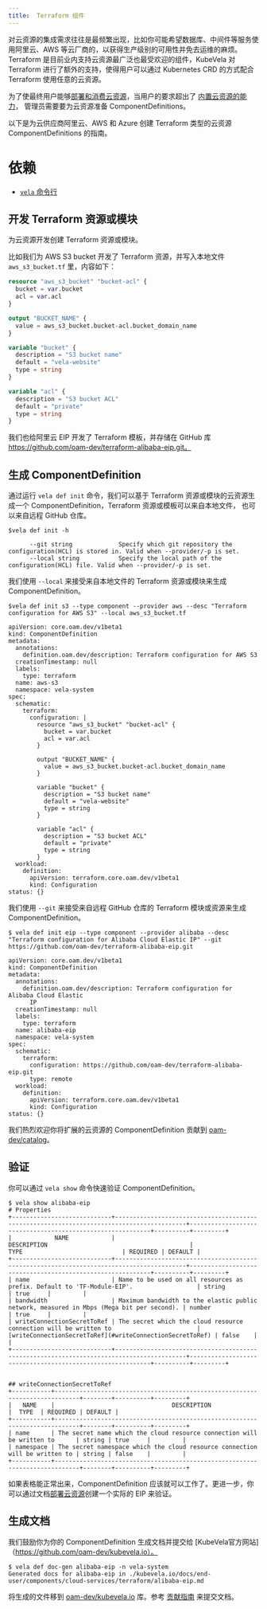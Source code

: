 ```yaml
---
title:  Terraform 组件
---
```


对云资源的集成需求往往是最频繁出现，比如你可能希望数据库、中间件等服务使用阿里云、AWS 等云厂商的，以获得生产级别的可用性并免去运维的麻烦。
Terraform 是目前业内支持云资源最广泛也最受欢迎的组件，KubeVela 对 Terraform 进行了额外的支持，使得用户可以通过 Kubernetes CRD 的方式配合
Terraform 使用任意的云资源。

为了使最终用户能够[部署和消费云资源](../../end-user/components/cloud-services/provider-and-consume-cloud-services)，当用户的要求超出了 [内置云资源的能力](../../end-user/components/cloud-services/provider-and-consume-cloud-services)，
管理员需要要为云资源准备 ComponentDefinitions。

以下是为云供应商阿里云、AWS 和 Azure 创建 Terraform 类型的云资源 ComponentDefinitions 的指南。

# 依赖

- [`vela` 命令行](../../install.mdx)

## 开发 Terraform 资源或模块

为云资源开发创建 Terraform 资源或模块。

比如我们为 AWS S3 bucket 开发了 Terraform 资源，并写入本地文件 `aws_s3_bucket.tf` 里，内容如下：

```terraform
resource "aws_s3_bucket" "bucket-acl" {
  bucket = var.bucket
  acl = var.acl
}

output "BUCKET_NAME" {
  value = aws_s3_bucket.bucket-acl.bucket_domain_name
}

variable "bucket" {
  description = "S3 bucket name"
  default = "vela-website"
  type = string
}

variable "acl" {
  description = "S3 bucket ACL"
  default = "private"
  type = string
}
```

我们也给阿里云 EIP 开发了 Terraform 模板，并存储在 GitHub 库 https://github.com/oam-dev/terraform-alibaba-eip.git。

## 生成 ComponentDefinition

通过运行 `vela def init` 命令，我们可以基于 Terraform 资源或模块的云资源生成一个 ComponentDefinition，Terraform 资源或模板可以来自本地文件，
也可以来自远程 GitHub 仓库。

```shell
$vela def init -h

      --git string             Specify which git repository the configuration(HCL) is stored in. Valid when --provider/-p is set.
      --local string           Specify the local path of the configuration(HCL) file. Valid when --provider/-p is set.
```

我们使用 `--local` 来接受来自本地文件的 Terraform 资源或模块来生成 ComponentDefinition。

```shell
$vela def init s3 --type component --provider aws --desc "Terraform configuration for AWS S3" --local aws_s3_bucket.tf

apiVersion: core.oam.dev/v1beta1
kind: ComponentDefinition
metadata:
  annotations:
    definition.oam.dev/description: Terraform configuration for AWS S3
  creationTimestamp: null
  labels:
    type: terraform
  name: aws-s3
  namespace: vela-system
spec:
  schematic:
    terraform:
      configuration: |
        resource "aws_s3_bucket" "bucket-acl" {
          bucket = var.bucket
          acl = var.acl
        }

        output "BUCKET_NAME" {
          value = aws_s3_bucket.bucket-acl.bucket_domain_name
        }

        variable "bucket" {
          description = "S3 bucket name"
          default = "vela-website"
          type = string
        }

        variable "acl" {
          description = "S3 bucket ACL"
          default = "private"
          type = string
        }
  workload:
    definition:
      apiVersion: terraform.core.oam.dev/v1beta1
      kind: Configuration
status: {}
```

我们使用 `--git` 来接受来自远程 GitHub 仓库的 Terraform 模块或资源来生成 ComponentDefinition。

```shell
$ vela def init eip --type component --provider alibaba --desc "Terraform configuration for Alibaba Cloud Elastic IP" --git https://github.com/oam-dev/terraform-alibaba-eip.git

apiVersion: core.oam.dev/v1beta1
kind: ComponentDefinition
metadata:
  annotations:
    definition.oam.dev/description: Terraform configuration for Alibaba Cloud Elastic
      IP
  creationTimestamp: null
  labels:
    type: terraform
  name: alibaba-eip
  namespace: vela-system
spec:
  schematic:
    terraform:
      configuration: https://github.com/oam-dev/terraform-alibaba-eip.git
      type: remote
  workload:
    definition:
      apiVersion: terraform.core.oam.dev/v1beta1
      kind: Configuration
status: {}
```

我们热烈欢迎你将扩展的云资源的 ComponentDefinition 贡献到 [oam-dev/catalog](https://github.com/oam-dev/catalog/tree/master/addons/)。

## 验证

你可以通过 `vela show` 命令快速验证 ComponentDefinition。

```shell
$ vela show alibaba-eip
# Properties
+----------------------------+------------------------------------------------------------------------------------------+-----------------------------------------------------------+----------+---------+
|            NAME            |                                       DESCRIPTION                                        |                           TYPE                            | REQUIRED | DEFAULT |
+----------------------------+------------------------------------------------------------------------------------------+-----------------------------------------------------------+----------+---------+
| name                       | Name to be used on all resources as prefix. Default to 'TF-Module-EIP'.                  | string                                                    | true     |         |
| bandwidth                  | Maximum bandwidth to the elastic public network, measured in Mbps (Mega bit per second). | number                                                    | true     |         |
| writeConnectionSecretToRef | The secret which the cloud resource connection will be written to                        | [writeConnectionSecretToRef](#writeConnectionSecretToRef) | false    |         |
+----------------------------+------------------------------------------------------------------------------------------+-----------------------------------------------------------+----------+---------+


## writeConnectionSecretToRef
+-----------+-----------------------------------------------------------------------------+--------+----------+---------+
|   NAME    |                                 DESCRIPTION                                 |  TYPE  | REQUIRED | DEFAULT |
+-----------+-----------------------------------------------------------------------------+--------+----------+---------+
| name      | The secret name which the cloud resource connection will be written to      | string | true     |         |
| namespace | The secret namespace which the cloud resource connection will be written to | string | false    |         |
+-----------+-----------------------------------------------------------------------------+--------+----------+---------+
```

如果表格能正常出来，ComponentDefinition 应该就可以工作了。更进一步，你可以通过文档[部署云资源](../../end-user/components/cloud-services/provider-and-consume-cloud-services)创建一个实际的 EIP 来验证。

## 生成文档

我们鼓励你为你的 ComponentDefinition 生成文档并提交给 [KubeVela官方网站]（https://github.com/oam-dev/kubevela.io）。

```shell
$ vela def doc-gen alibaba-eip -n vela-system
Generated docs for alibaba-eip in ./kubevela.io/docs/end-user/components/cloud-services/terraform/alibaba-eip.md
```

将生成的文件移到 [oam-dev/kubevela.io](https://github.com/oam-dev/kubevela.io) 库。参考 [贡献指南](https://github.com/oam-dev/kubevela.io#contributing-to-kubevela-en-docs) 来提交文档。
